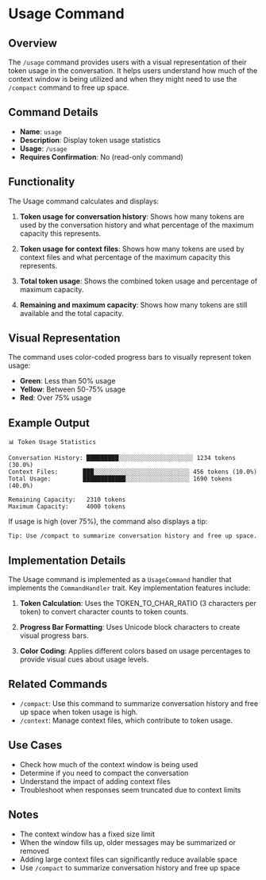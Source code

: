 # Usage Command

## Overview

The `/usage` command provides users with a visual representation of their token usage in the conversation. It helps users understand how much of the context window is being utilized and when they might need to use the `/compact` command to free up space.

## Command Details

- **Name**: `usage`
- **Description**: Display token usage statistics
- **Usage**: `/usage`
- **Requires Confirmation**: No (read-only command)

## Functionality

The Usage command calculates and displays:

1. **Token usage for conversation history**: Shows how many tokens are used by the conversation history and what percentage of the maximum capacity this represents.

2. **Token usage for context files**: Shows how many tokens are used by context files and what percentage of the maximum capacity this represents.

3. **Total token usage**: Shows the combined token usage and percentage of maximum capacity.

4. **Remaining and maximum capacity**: Shows how many tokens are still available and the total capacity.

## Visual Representation

The command uses color-coded progress bars to visually represent token usage:

- **Green**: Less than 50% usage
- **Yellow**: Between 50-75% usage
- **Red**: Over 75% usage

## Example Output

```
📊 Token Usage Statistics

Conversation History: █████████░░░░░░░░░░░░░░░░░░░░░ 1234 tokens (30.0%)
Context Files:       ███░░░░░░░░░░░░░░░░░░░░░░░░░░░ 456 tokens (10.0%)
Total Usage:         ████████████░░░░░░░░░░░░░░░░░░ 1690 tokens (40.0%)

Remaining Capacity:   2310 tokens
Maximum Capacity:     4000 tokens
```

If usage is high (over 75%), the command also displays a tip:

```
Tip: Use /compact to summarize conversation history and free up space.
```

## Implementation Details

The Usage command is implemented as a `UsageCommand` handler that implements the `CommandHandler` trait. Key implementation features include:

1. **Token Calculation**: Uses the TOKEN_TO_CHAR_RATIO (3 characters per token) to convert character counts to token counts.

2. **Progress Bar Formatting**: Uses Unicode block characters to create visual progress bars.

3. **Color Coding**: Applies different colors based on usage percentages to provide visual cues about usage levels.

## Related Commands

- `/compact`: Use this command to summarize conversation history and free up space when token usage is high.
- `/context`: Manage context files, which contribute to token usage.

## Use Cases

- Check how much of the context window is being used
- Determine if you need to compact the conversation
- Understand the impact of adding context files
- Troubleshoot when responses seem truncated due to context limits

## Notes

- The context window has a fixed size limit
- When the window fills up, older messages may be summarized or removed
- Adding large context files can significantly reduce available space
- Use `/compact` to summarize conversation history and free up space
